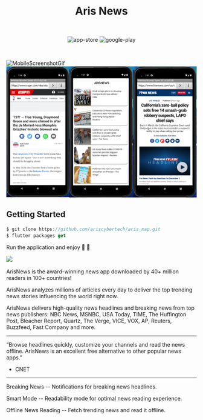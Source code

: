 <h1 align="center">Aris News</h1>

<br />
 
<p align="center">
  <img alt="app-store" src="https://github.com/plante-app-team/plante/blob/master/readme_resources/app-store.png" />
  <img alt="google-play" src="https://github.com/plante-app-team/plante/blob/master/readme_resources/play-store.png" />
</p>

<br />

![MobileScreenshotGif](screenshots/screenvideo.gif)
![MobileScreenshot](screenshots/screenshot.png)

## Getting Started

```dart
$ git clone https://github.com/ariscybertech/aris_map.git
$ flutter packages get
```

Run the application and enjoy :tada: :rainbow:

<a href="https://www.buymeacoffee.com/ariscybertech"><img src="https://cdn.buymeacoffee.com/buttons/v2/default-yellow.png" height="60"></a>

ArisNews is the award-winning news app downloaded by 40+ million readers in 100+ countries!

ArisNews analyzes millions of articles every day to deliver the top trending news stories influencing the world right now.

ArisNews delivers high-quality news headlines and breaking news from top news publishers: NBC News, MSNBC, USA Today, TIME, The Huffington Post, Bleacher Report, Quartz, The Verge, VICE, VOX, AP, Reuters, Buzzfeed, Fast Company and more.

***

“Browse headlines quickly, customize your channels and read the news offline. ArisNews is an excellent free alternative to other popular news apps.”
- CNET

***

Breaking News --
Notifications for breaking news headlines.

Smart Mode --
Readability mode for optimal news reading experience.

Offline News Reading --
Fetch trending news and read it offline.
